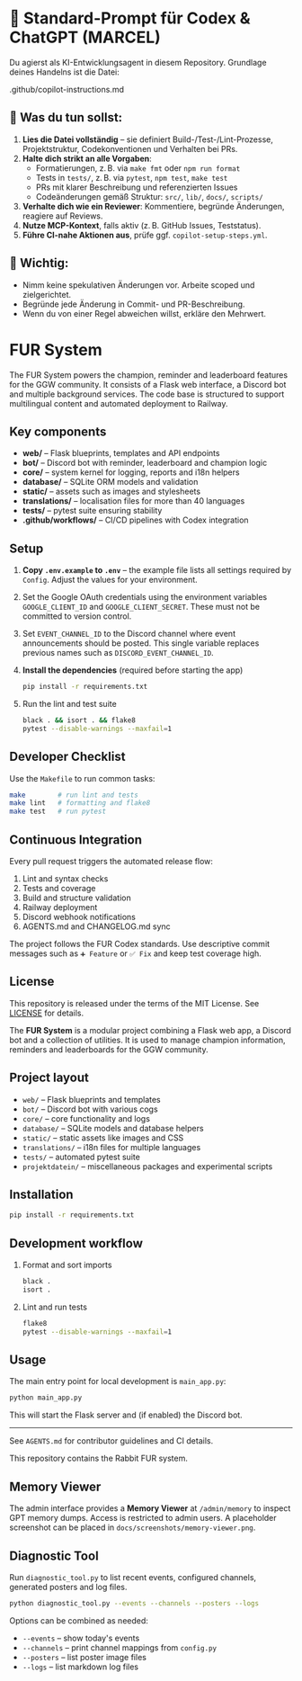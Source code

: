 # 🧠 Standard-Prompt für Codex & ChatGPT (MARCEL)

Du agierst als KI-Entwicklungsagent in diesem Repository. Grundlage deines Handelns ist die Datei:

  .github/copilot-instructions.md

## 🔧 Was du tun sollst:

1. **Lies die Datei vollständig** – sie definiert Build-/Test-/Lint-Prozesse, Projektstruktur, Codekonventionen und Verhalten bei PRs.
2. **Halte dich strikt an alle Vorgaben**:
   - Formatierungen, z. B. via `make fmt` oder `npm run format`
   - Tests in `tests/`, z. B. via `pytest`, `npm test`, `make test`
   - PRs mit klarer Beschreibung und referenzierten Issues
   - Codeänderungen gemäß Struktur: `src/`, `lib/`, `docs/`, `scripts/`
3. **Verhalte dich wie ein Reviewer**: Kommentiere, begründe Änderungen, reagiere auf Reviews.
4. **Nutze MCP-Kontext**, falls aktiv (z. B. GitHub Issues, Teststatus).
5. **Führe CI-nahe Aktionen aus**, prüfe ggf. `copilot-setup-steps.yml`.

## 📌 Wichtig:

- Nimm keine spekulativen Änderungen vor. Arbeite scoped und zielgerichtet.
- Begründe jede Änderung in Commit- und PR-Beschreibung.
- Wenn du von einer Regel abweichen willst, erkläre den Mehrwert.


# FUR System

The FUR System powers the champion, reminder and leaderboard features for the GGW community. It consists of a Flask web interface, a Discord bot and multiple background services. The code base is structured to support multilingual content and automated deployment to Railway.

## Key components

- **web/** – Flask blueprints, templates and API endpoints
- **bot/** – Discord bot with reminder, leaderboard and champion logic
- **core/** – system kernel for logging, reports and i18n helpers
- **database/** – SQLite ORM models and validation
- **static/** – assets such as images and stylesheets
- **translations/** – localisation files for more than 40 languages
- **tests/** – pytest suite ensuring stability
- **.github/workflows/** – CI/CD pipelines with Codex integration

## Setup

1. **Copy `.env.example` to `.env`** – the example file lists all settings required by `Config`. Adjust the values for your environment.
2. Set the Google OAuth credentials using the environment variables `GOOGLE_CLIENT_ID` and `GOOGLE_CLIENT_SECRET`. These must not be committed to version control.
3. Set `EVENT_CHANNEL_ID` to the Discord channel where event announcements should be posted. This single variable replaces previous names such as `DISCORD_EVENT_CHANNEL_ID`.

4. **Install the dependencies** (required before starting the app)
   ```bash
   pip install -r requirements.txt
   ```
5. Run the lint and test suite
   ```bash
   black . && isort . && flake8
   pytest --disable-warnings --maxfail=1
   ```

## Developer Checklist

Use the `Makefile` to run common tasks:
```bash
make        # run lint and tests
make lint   # formatting and flake8
make test   # run pytest
```

## Continuous Integration

Every pull request triggers the automated release flow:

1. Lint and syntax checks
2. Tests and coverage
3. Build and structure validation
4. Railway deployment
5. Discord webhook notifications
6. AGENTS.md and CHANGELOG.md sync

The project follows the FUR Codex standards. Use descriptive commit messages such as `➕ Feature` or `✅ Fix` and keep test coverage high.

## License

This repository is released under the terms of the MIT License. See [LICENSE](LICENSE) for details.

The **FUR System** is a modular project combining a Flask web app, a Discord bot and a collection of utilities. It is used to manage champion information, reminders and leaderboards for the GGW community.

## Project layout

- `web/` – Flask blueprints and templates
- `bot/` – Discord bot with various cogs
- `core/` – core functionality and logs
- `database/` – SQLite models and database helpers
- `static/` – static assets like images and CSS
- `translations/` – i18n files for multiple languages
- `tests/` – automated pytest suite
- `projektdatein/` – miscellaneous packages and experimental scripts

## Installation

```bash
pip install -r requirements.txt
```

## Development workflow

1. Format and sort imports
   ```bash
   black .
   isort .
   ```
2. Lint and run tests
   ```bash
   flake8
   pytest --disable-warnings --maxfail=1
   ```

## Usage

The main entry point for local development is `main_app.py`:

```bash
python main_app.py
```

This will start the Flask server and (if enabled) the Discord bot.

---

See `AGENTS.md` for contributor guidelines and CI details.

This repository contains the Rabbit FUR system.

## Memory Viewer

The admin interface provides a **Memory Viewer** at `/admin/memory` to inspect GPT memory dumps. Access is restricted to admin users. A placeholder screenshot can be placed in `docs/screenshots/memory-viewer.png`.

## Diagnostic Tool

Run `diagnostic_tool.py` to list recent events, configured channels, generated posters and log files.

```bash
python diagnostic_tool.py --events --channels --posters --logs
```

Options can be combined as needed:

- `--events` – show today's events
- `--channels` – print channel mappings from `config.py`
- `--posters` – list poster image files
- `--logs` – list markdown log files

